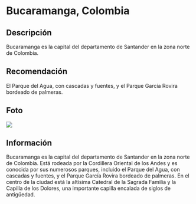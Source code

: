 # Bucaramanga, Colombia

## Descripción
Bucaramanga es la capital del departamento de Santander en la zona norte de Colombia. 

## Recomendación
El Parque del Agua, con cascadas y fuentes, y el Parque García Rovira bordeado de palmeras.

## Foto
![](https://grupodomus.com.co/wp-content/uploads/2023/01/Razones-para-vivir-en-la-ciudad-bonita_Bucaramanga-1900x1069.jpg.webp)

## Información
Bucaramanga es la capital del departamento de Santander en la zona norte de Colombia. Está rodeada por la Cordillera Oriental de los Andes y es conocida por sus numerosos parques, incluido el Parque del Agua, con cascadas y fuentes, y el Parque García Rovira bordeado de palmeras. En el centro de la ciudad está la altísima Catedral de la Sagrada Familia y la Capilla de los Dolores, una importante capilla encalada de siglos de antigüedad. 
